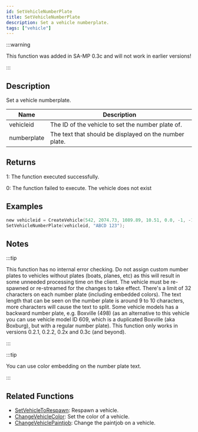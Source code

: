 ```yaml
---
id: SetVehicleNumberPlate
title: SetVehicleNumberPlate
description: Set a vehicle numberplate.
tags: ["vehicle"]
---
```


:::warning

This function was added in SA-MP 0.3c and will not work in earlier versions!

:::

## Description

Set a vehicle numberplate.

| Name        | Description                                            |
| ----------- | ------------------------------------------------------ |
| vehicleid   | The ID of the vehicle to set the number plate of.      |
| numberplate | The text that should be displayed on the number plate. |

## Returns

1: The function executed successfully.

0: The function failed to execute. The vehicle does not exist

## Examples

```c
new vehicleid = CreateVehicle(542, 2074.73, 1089.89, 10.51, 0.0, -1, -1, -1);
SetVehicleNumberPlate(vehicleid, "ABCD 123");
```

## Notes

:::tip

This function has no internal error checking. Do not assign custom number plates to vehicles without plates (boats, planes, etc) as this will result in some unneeded processing time on the client.
The vehicle must be re-spawned or re-streamed for the changes to take effect.
There's a limit of 32 characters on each number plate (including embedded colors).
The text length that can be seen on the number plate is around 9 to 10 characters, more characters will cause the text to split.
Some vehicle models has a backward number plate, e.g. Boxville (498) (as an alternative to this vehicle you can use vehicle model ID 609, which is a duplicated Boxville (aka Boxburg), but with a regular number plate).
This function only works in versions 0.2.1, 0.2.2, 0.2x and 0.3c (and beyond).

:::

:::tip

You can use color embedding on the number plate text.

:::

## Related Functions

- [SetVehicleToRespawn](functions/SetVehicleToRespawn.md): Respawn a vehicle.
- [ChangeVehicleColor](functions/ChangeVehicleColor.md): Set the color of a vehicle.
- [ChangeVehiclePaintjob](functions/ChangeVehiclePaintjob.md): Change the paintjob on a vehicle.
